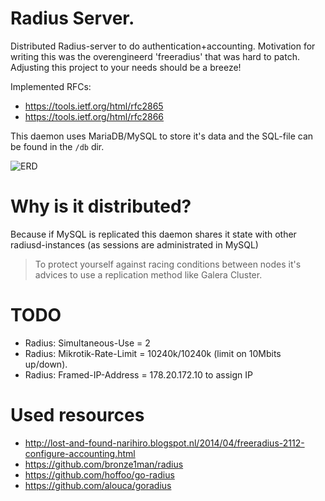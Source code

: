 Radius Server.
===================
Distributed Radius-server to do authentication+accounting.
Motivation for writing this was the overengineerd 'freeradius' that
was hard to patch. Adjusting this project to your needs should be
a breeze!

Implemented RFCs:
* https://tools.ietf.org/html/rfc2865
* https://tools.ietf.org/html/rfc2866

This daemon uses MariaDB/MySQL to store it's data and the SQL-file can
be found in the `/db` dir.

![ERD](https://github.com/mpdroog/radiusd/blob/master/db/ERD.png)

Why is it distributed?
==============
Because if MySQL is replicated this daemon shares it state
with other radiusd-instances (as sessions are administrated in MySQL)

> To protect yourself against racing conditions between nodes
> it's advices to use a replication method like Galera Cluster.

TODO
==============
- Radius: Simultaneous-Use = 2
- Radius: Mikrotik-Rate-Limit = 10240k/10240k (limit on 10Mbits up/down).
- Radius: Framed-IP-Address = 178.20.172.10 to assign IP

Used resources
==============
- http://lost-and-found-narihiro.blogspot.nl/2014/04/freeradius-2112-configure-accounting.html
- https://github.com/bronze1man/radius
- https://github.com/hoffoo/go-radius
- https://github.com/alouca/goradius
